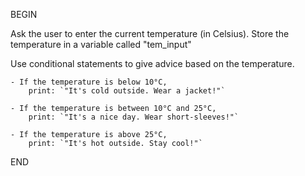 BEGIN 

Ask the user to enter the current temperature (in Celsius).
Store the temperature in a variable called "tem_input"


Use conditional statements to give advice based on the temperature.

    - If the temperature is below 10°C, 
        print: `"It's cold outside. Wear a jacket!"`

    - If the temperature is between 10°C and 25°C, 
        print: `"It's a nice day. Wear short-sleeves!"`

    - If the temperature is above 25°C,
        print: `"It's hot outside. Stay cool!"`


END